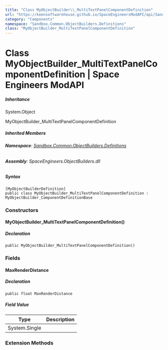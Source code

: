 ```yaml
---
title: "Class MyObjectBuilder\\_MultiTextPanelComponentDefinition"
url: "https://keensoftwarehouse.github.io/SpaceEngineersModAPI/api/Sandbox.Common.ObjectBuilders.Definitions.MyObjectBuilder_MultiTextPanelComponentDefinition.html"
category: "Components"
namespace: "Sandbox.Common.ObjectBuilders.Definitions"
class: "MyObjectBuilder_MultiTextPanelComponentDefinition"
---
```


# Class MyObjectBuilder\_MultiTextPanelComponentDefinition | Space Engineers ModAPI

##### Inheritance

System.Object

MyObjectBuilder\_MultiTextPanelComponentDefinition

##### Inherited Members

###### **Namespace**: [Sandbox.Common.ObjectBuilders.Definitions](https://keensoftwarehouse.github.io/SpaceEngineersModAPI/api/Sandbox.Common.ObjectBuilders.Definitions.html)

###### **Assembly**: SpaceEngineers.ObjectBuilders.dll

##### Syntax

```
[MyObjectBuilderDefinition]
public class MyObjectBuilder_MultiTextPanelComponentDefinition : MyObjectBuilder_ComponentDefinitionBase
```

### [](#constructors)Constructors

#### [](#Sandbox_Common_ObjectBuilders_Definitions_MyObjectBuilder_MultiTextPanelComponentDefinition__ctor)MyObjectBuilder\_MultiTextPanelComponentDefinition()

##### Declaration

```
public MyObjectBuilder_MultiTextPanelComponentDefinition()
```

### [](#fields)Fields

#### [](#Sandbox_Common_ObjectBuilders_Definitions_MyObjectBuilder_MultiTextPanelComponentDefinition_MaxRenderDistance)MaxRenderDistance

##### Declaration

```
public float MaxRenderDistance
```

##### Field Value

| Type | Description |
| --- | --- |
| System.Single |     |

### [](#extensionmethods)Extension Methods